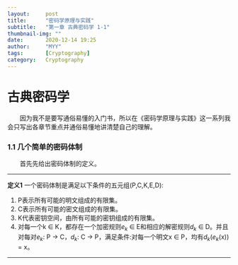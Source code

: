 ```yaml
---
layout:     post
title:      "密码学原理与实践"
subtitle:   "第一章 古典密码学 1-1"
thumbnail-img: ""
date:       2020-12-14 19:25
author:     "MYY"
tags: 		[Cryptography]
category:   Cryptography
---
```

# 古典密码学  

&emsp;&emsp;因为我不是要写通俗易懂的入门书，所以在《密码学原理与实践》这一系列我会只写出各章节重点并通俗易懂地讲清楚自己的理解。

### 1.1 几个简单的密码体制  
  
&emsp;&emsp;首先先给出密码体制的定义。   

****
**定义1**  一个密码体制是满足以下条件的五元组(P,C,K,E,D):   
1. P表示所有可能的明文组成的有限集。   
2. C表示所有可能的密文组成的有限集。   
3. K代表密钥空间，由所有可能的密钥组成的有限集。   
4. 对每一个k $\in$ K，都存在一个加密规则$e_k$ $\in$ E和相应的解密规则$d_k$ $\in$ D。并且对每对$e_k$: P $\rightarrow$ C，$d_k$: C $\rightarrow$ P，满足条件:对每一个明文x $\in$ P，均有$d_k$($e_k$(x)) = x。

****




